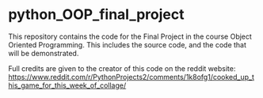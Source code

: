 # python_OOP_final_project
This repository contains the code for the Final Project in the course Object Oriented Programming. This includes the source code, and the code that will be demonstrated.

Full credits are given to the creator of this code on the reddit website:
https://www.reddit.com/r/PythonProjects2/comments/1k8ofg1/cooked_up_this_game_for_this_week_of_collage/
